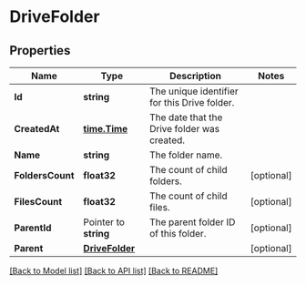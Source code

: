 # DriveFolder

## Properties

Name | Type | Description | Notes
------------ | ------------- | ------------- | -------------
**Id** | **string** | The unique identifier for this Drive folder. | 
**CreatedAt** | [**time.Time**](time.Time.md) | The date that the Drive folder was created. | 
**Name** | **string** | The folder name. | 
**FoldersCount** | **float32** | The count of child folders. | [optional] 
**FilesCount** | **float32** | The count of child files. | [optional] 
**ParentId** | Pointer to **string** | The parent folder ID of this folder. | [optional] 
**Parent** | [**DriveFolder**](DriveFolder.md) |  | [optional] 

[[Back to Model list]](../README.md#documentation-for-models) [[Back to API list]](../README.md#documentation-for-api-endpoints) [[Back to README]](../README.md)


